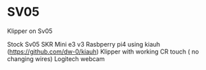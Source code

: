 # SV05
Klipper on Sv05

Stock Sv05
SKR Mini e3 v3
Rasbperry pi4 using kiauh (https://github.com/dw-0/kiauh)
Klipper with working CR touch ( no changing wires)
Logitech webcam
